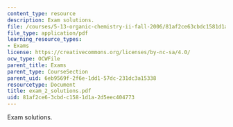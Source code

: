 ```yaml
---
content_type: resource
description: Exam solutions.
file: /courses/5-13-organic-chemistry-ii-fall-2006/81af2ce63cbdc1581d1a2d5eec404773_exam_2_solutions.pdf
file_type: application/pdf
learning_resource_types:
- Exams
license: https://creativecommons.org/licenses/by-nc-sa/4.0/
ocw_type: OCWFile
parent_title: Exams
parent_type: CourseSection
parent_uid: 6eb9569f-2f6e-1dd1-57dc-231dc3a15338
resourcetype: Document
title: exam_2_solutions.pdf
uid: 81af2ce6-3cbd-c158-1d1a-2d5eec404773
---
```

Exam solutions.